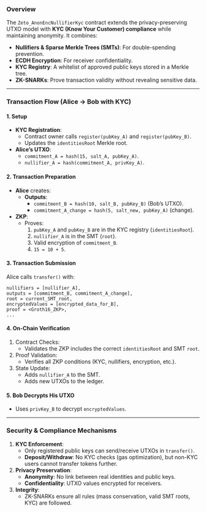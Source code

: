 ### Overview
The `Zeto_AnonEncNullifierKyc` contract extends the privacy-preserving UTXO model with **KYC (Know Your Customer) compliance** while maintaining anonymity. It combines:
- **Nullifiers & Sparse Merkle Trees (SMTs)**: For double-spending prevention.
- **ECDH Encryption**: For receiver confidentiality.
- **KYC Registry**: A whitelist of approved public keys stored in a Merkle tree.
- **ZK-SNARKs**: Prove transaction validity without revealing sensitive data.
---
### Transaction Flow (Alice → Bob with KYC)
#### 1. Setup
- **KYC Registration**:
	- Contract owner calls `register(pubKey_A)` and `register(pubKey_B)`.
	- Updates the `identitiesRoot` Merkle root.
- **Alice’s UTXO**:
	- `commitment_A = hash(15, salt_A, pubKey_A)`.
	- `nullifier_A = hash(commitment_A, privKey_A)`.
#### 2. Transaction Preparation
- **Alice** creates:
	- **Outputs**:
		- `commitment_B = hash(10, salt_B, pubKey_B)` (Bob’s UTXO).
		- `commitment_A_change = hash(5, salt_new, pubKey_A)` (change).
- **ZKP**:
	- Proves:
		1. `pubKey_A` and `pubKey_B` are in the KYC registry (`identitiesRoot`).
		2. `nullifier_A` is in the SMT (`root`).
		3. Valid encryption of `commitment_B`.
		4. `15 = 10 + 5`.
#### 3. Transaction Submission
Alice calls `transfer()` with:
```solidity
nullifiers = [nullifier_A],
outputs = [commitment_B, commitment_A_change],
root = current_SMT_root,
encryptedValues = [encrypted_data_for_B],
proof = <Groth16_ZKP>,
...
```
#### 4. On-Chain Verification
1. Contract Checks:
	- Validates the ZKP includes the correct `identitiesRoot` and SMT `root`.
2. Proof Validation:
	- Verifies all ZKP conditions (KYC, nullifiers, encryption, etc.).
3. State Update:
	- Adds `nullifier_A` to the SMT.
	- Adds new UTXOs to the ledger.
#### 5. Bob Decrypts His UTXO
- Uses `privKey_B` to decrypt `encryptedValues`.
---
### Security & Compliance Mechanisms
1. **KYC Enforcement**:
	- Only registered public keys can send/receive UTXOs in `transfer()`.
	- **Deposit/Withdraw**: No KYC checks (gas optimization), but non-KYC users cannot transfer tokens further.
2. **Privacy Preservation**:
	- **Anonymity**: No link between real identities and public keys.
	- **Confidentiality**: UTXO values encrypted for receivers.
3. **Integrity**:
	- ZK-SNARKs ensure all rules (mass conservation, valid SMT roots, KYC) are followed.